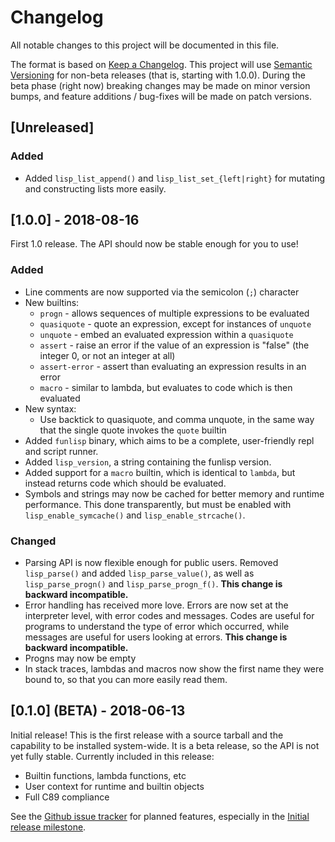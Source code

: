 Changelog
=========

All notable changes to this project will be documented in this file.

The format is based on [Keep a Changelog](http://keepachangelog.com/). This
project will use [Semantic Versioning](https://semver.org) for non-beta releases
(that is, starting with 1.0.0). During the beta phase (right now) breaking
changes may be made on minor version bumps, and feature additions / bug-fixes
will be made on patch versions.

## [Unreleased]

### Added
- Added `lisp_list_append()` and `lisp_list_set_{left|right}` for mutating and
  constructing lists more easily.

## [1.0.0] - 2018-08-16

First 1.0 release. The API should now be stable enough for you to use!

### Added
- Line comments are now supported via the semicolon (`;`) character
- New builtins:
  * `progn` - allows sequences of multiple expressions to be evaluated
  * `quasiquote` - quote an expression, except for instances of `unquote`
  * `unquote` - embed an evaluated expression within a `quasiquote`
  * `assert` - raise an error if the value of an expression is "false" (the
    integer 0, or not an integer at all)
  * `assert-error` - assert than evaluating an expression results in an error
  * `macro` - similar to lambda, but evaluates to code which is then evaluated
- New syntax:
  * Use backtick to quasiquote, and comma unquote, in the same way that the
    single quote invokes the `quote` builtin
- Added `funlisp` binary, which aims to be a complete, user-friendly repl and
  script runner.
- Added `lisp_version`, a string containing the funlisp version.
- Added support for a `macro` builtin, which is identical to `lambda`, but
  instead returns code which should be evaluated.
- Symbols and strings may now be cached for better memory and runtime
  performance. This done transparently, but must be enabled with
  `lisp_enable_symcache()` and `lisp_enable_strcache()`.
### Changed
- Parsing API is now flexible enough for public users. Removed `lisp_parse()`
  and added `lisp_parse_value()`, as well as `lisp_parse_progn()` and
  `lisp_parse_progn_f()`. **This change is backward incompatible.**
- Error handling has received more love. Errors are now set at the interpreter
  level, with error codes and messages. Codes are useful for programs to
  understand the type of error which occurred, while messages are useful for
  users looking at errors. **This change is backward incompatible.**
- Progns may now be empty
- In stack traces, lambdas and macros now show the first name they were bound
  to, so that you can more easily read them.

## [0.1.0] (BETA) - 2018-06-13

Initial release! This is the first release with a source tarball and the
capability to be installed system-wide. It is a beta release, so the API is not
yet fully stable. Currently included in this release:
- Builtin functions, lambda functions, etc
- User context for runtime and builtin objects
- Full C89 compliance

See the [Github issue tracker](https://github.com/brenns10/funlisp/issues) for
planned features, especially in the
[Initial release milestone](https://github.com/brenns10/funlisp/milestone/2).
